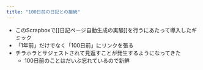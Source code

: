 ```yaml
---
title: "100日前の日記との接続"
---
```


- このScrapboxで[[日記ページ自動生成の実験]]を行うにあたって導入したギミック
- 「1年前」だけでなく「100日前」にリンクを張る
- チラホラとサジェストされて見返すことが発生するようになってきた
    - 100日前のことはだいぶ忘れているので新鮮
